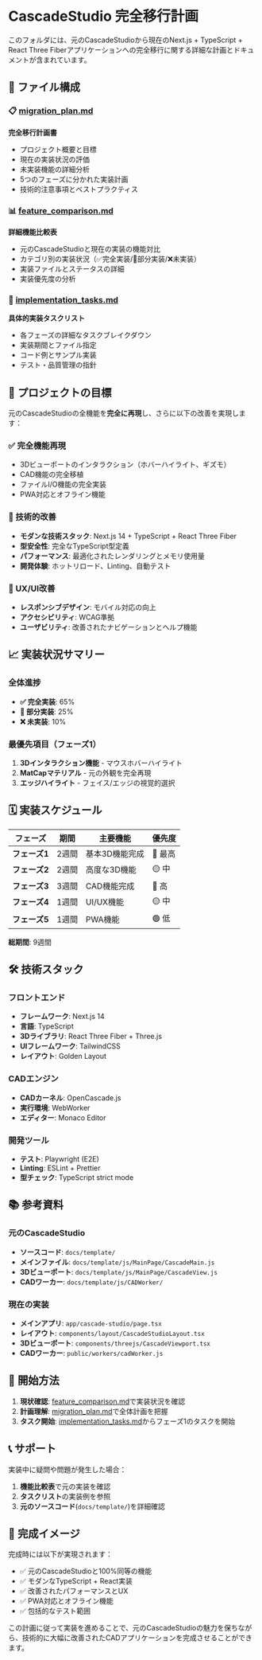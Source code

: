 # CascadeStudio 完全移行計画

このフォルダには、元のCascadeStudioから現在のNext.js + TypeScript + React Three Fiberアプリケーションへの完全移行に関する詳細な計画とドキュメントが含まれています。

## 📁 ファイル構成

### 📋 [migration_plan.md](./migration_plan.md)
**完全移行計画書**
- プロジェクト概要と目標
- 現在の実装状況の評価
- 未実装機能の詳細分析
- 5つのフェーズに分かれた実装計画
- 技術的注意事項とベストプラクティス

### 📊 [feature_comparison.md](./feature_comparison.md)
**詳細機能比較表**
- 元のCascadeStudioと現在の実装の機能対比
- カテゴリ別の実装状況（✅完全実装/🔄部分実装/❌未実装）
- 実装ファイルとステータスの詳細
- 実装優先度の分析

### 📝 [implementation_tasks.md](./implementation_tasks.md)
**具体的実装タスクリスト**
- 各フェーズの詳細なタスクブレイクダウン
- 実装期間とファイル指定
- コード例とサンプル実装
- テスト・品質管理の指針

## 🎯 プロジェクトの目標

元のCascadeStudioの全機能を**完全に再現**し、さらに以下の改善を実現します：

### ✅ 完全機能再現
- 3Dビューポートのインタラクション（ホバーハイライト、ギズモ）
- CAD機能の完全移植
- ファイルI/O機能の完全実装
- PWA対応とオフライン機能

### 🚀 技術的改善
- **モダンな技術スタック**: Next.js 14 + TypeScript + React Three Fiber
- **型安全性**: 完全なTypeScript型定義
- **パフォーマンス**: 最適化されたレンダリングとメモリ使用量
- **開発体験**: ホットリロード、Linting、自動テスト

### 📱 UX/UI改善
- **レスポンシブデザイン**: モバイル対応の向上
- **アクセシビリティ**: WCAG準拠
- **ユーザビリティ**: 改善されたナビゲーションとヘルプ機能

## 📈 実装状況サマリー

### 全体進捗
- **✅ 完全実装**: 65%
- **🔄 部分実装**: 25%
- **❌ 未実装**: 10%

### 最優先項目（フェーズ1）
1. **3Dインタラクション機能** - マウスホバーハイライト
2. **MatCapマテリアル** - 元の外観を完全再現
3. **エッジハイライト** - フェイス/エッジの視覚的選択

## 🗓️ 実装スケジュール

| フェーズ | 期間 | 主要機能 | 優先度 |
|---------|------|---------|--------|
| **フェーズ1** | 2週間 | 基本3D機能完成 | 🔴 最高 |
| **フェーズ2** | 2週間 | 高度な3D機能 | 🟡 中 |
| **フェーズ3** | 3週間 | CAD機能完成 | 🔴 高 |
| **フェーズ4** | 1週間 | UI/UX機能 | 🟡 中 |
| **フェーズ5** | 1週間 | PWA機能 | 🟢 低 |

**総期間**: 9週間

## 🛠️ 技術スタック

### フロントエンド
- **フレームワーク**: Next.js 14
- **言語**: TypeScript
- **3Dライブラリ**: React Three Fiber + Three.js
- **UIフレームワーク**: TailwindCSS
- **レイアウト**: Golden Layout

### CADエンジン
- **CADカーネル**: OpenCascade.js
- **実行環境**: WebWorker
- **エディター**: Monaco Editor

### 開発ツール
- **テスト**: Playwright (E2E)
- **Linting**: ESLint + Prettier
- **型チェック**: TypeScript strict mode

## 📚 参考資料

### 元のCascadeStudio
- **ソースコード**: `docs/template/`
- **メインファイル**: `docs/template/js/MainPage/CascadeMain.js`
- **3Dビューポート**: `docs/template/js/MainPage/CascadeView.js`
- **CADワーカー**: `docs/template/js/CADWorker/`

### 現在の実装
- **メインアプリ**: `app/cascade-studio/page.tsx`
- **レイアウト**: `components/layout/CascadeStudioLayout.tsx`
- **3Dビューポート**: `components/threejs/CascadeViewport.tsx`
- **CADワーカー**: `public/workers/cadWorker.js`

## 🚀 開始方法

1. **現状確認**: [feature_comparison.md](./feature_comparison.md)で実装状況を確認
2. **計画理解**: [migration_plan.md](./migration_plan.md)で全体計画を把握
3. **タスク開始**: [implementation_tasks.md](./implementation_tasks.md)からフェーズ1のタスクを開始

## 📞 サポート

実装中に疑問や問題が発生した場合：

1. **機能比較表**で元の実装を確認
2. **タスクリスト**の実装例を参照
3. **元のソースコード**(`docs/template/`)を詳細確認

## 🎉 完成イメージ

完成時には以下が実現されます：

- ✅ 元のCascadeStudioと100%同等の機能
- ✅ モダンなTypeScript + React実装
- ✅ 改善されたパフォーマンスとUX
- ✅ PWA対応とオフライン機能
- ✅ 包括的なテスト範囲

この計画に従って実装を進めることで、元のCascadeStudioの魅力を保ちながら、技術的に大幅に改善されたCADアプリケーションを完成させることができます。 